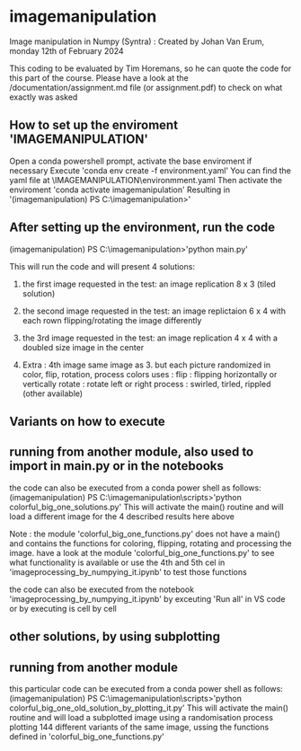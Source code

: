# imagemanipulation
Image manipulation in Numpy (Syntra) : Created by Johan Van Erum, monday 12th of February 2024

This coding to be evaluated by Tim Horemans, so he can quote the code for this part of the course.
Please have a look at the /documentation/assignment.md file (or assignment.pdf) to check on what exactly was asked 

## How to set up the enviroment 'IMAGEMANIPULATION'

Open a conda powershell prompt, activate the base enviroment if necessary 
Execute 'conda env create -f environment.yaml'
You can find the yaml file at \IMAGEMANIPULATION\environmment.yaml
Then activate the enviroment 'conda activate imagemanipulation'
Resulting in '(imagemanipulation) PS C:\imagemanipulation>'

## After setting up the environment, run the code

(imagemanipulation) PS C:\imagemanipulation>'python main.py' 

This will run the code and will present 4 solutions:
1. the first image requested in the test: 
an image replication 8 x 3 (tiled solution)

2. the second image requested in the test: 
an image replictaion 6 x 4 with each rown flipping/rotating the image differently

3. the 3rd image requested in the test:
an image replication 4 x 4 with a doubled size image in the center

4. Extra : 4th image
same image as 3. but each picture randomized in color, flip, rotation, process
colors uses : <original>
flip : flipping horizontally or vertically
rotate : rotate left or right
process : swirled, tirled, rippled (other available)

## Variants on how to execute

## running from another module, also used to import in main.py or in the notebooks

the code can also be executed from a conda power shell as follows:
(imagemanipulation) PS C:\imagemanipulation\scripts>'python colorful_big_one_solutions.py' 
This will activate the main() routine and will load a different image for the 4 described results here above

Note : the module 'colorful_big_one_functions.py' does not have a main() and contains the functions for
coloring, flipping, rotating and processing the image.
have a look at the module 'colorful_big_one_functions.py'
to see what functionality is available or use the 4th and 5th cel in 'imageprocessing_by_numpying_it.ipynb'
to test those functions

the code can also be executed from the notebook 'imageprocessing_by_numpying_it.ipynb'
by exceuting 'Run all' in VS code or
by executing is cell by cell

## other solutions, by using subplotting

## running from another module
this particular code can be executed from a conda power shell as follows:
(imagemanipulation) PS C:\imagemanipulation\scripts>'python colorful_big_one_old_solution_by_plotting_it.py' 
This will activate the main() routine and will load a subplotted image using a randomisation process
plotting 144 different variants of the same image, ussing the functions defined in 'colorful_big_one_functions.py'

